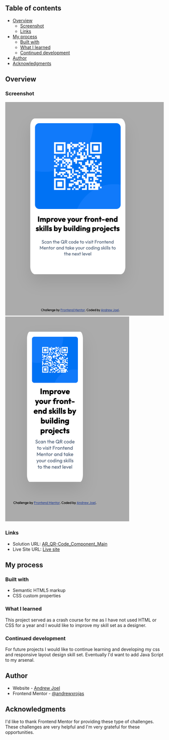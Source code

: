 ## Table of contents

- [Overview](#overview)
  - [Screenshot](#screenshot)
  - [Links](#links)
- [My process](#my-process)
  - [Built with](#built-with)
  - [What I learned](#what-i-learned)
  - [Continued development](#continued-development)
- [Author](#author)
- [Acknowledgments](#acknowledgments)


## Overview

### Screenshot

![Desktop View](./images/DesktopView.png)
![Mobile View](./images/MobileView.png)


### Links

- Solution URL: [AR_QR-Code_Component_Main](https://github.com/andrewxrojas/AR_Qr-Code-Component-Main)
- Live Site URL: [Live site](https://andrewxrojas.github.io/AR_Qr-Code-Component-Main/)

## My process

### Built with

- Semantic HTML5 markup
- CSS custom properties

### What I learned

This project served as a crash course for me as I have not used HTML or CSS for a year and I would like to improve my skill set as a designer.

### Continued development

For future projects I would like to continue learning and developing my css and responsive layout design skill set. Eventually I'd want to add Java Script to my arsenal.

## Author

- Website - [Andrew Joel](https://www.andrewxrojas.com)
- Frontend Mentor - [@andrewxrojas](https://www.frontendmentor.io/profile/andrewxrojas)

## Acknowledgments

I'd like to thank Frontend Mentor for providing these type of challenges. These challenges are very helpful and I'm very grateful for these opportunities. 